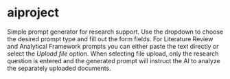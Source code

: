 # aiproject

Simple prompt generator for research support. Use the dropdown to choose the
desired prompt type and fill out the form fields. For Literature Review and
Analytical Framework prompts you can either paste the text directly or select
the *Upload file* option. When selecting file upload, only the research question
is entered and the generated prompt will instruct the AI to analyze the
separately uploaded documents.

